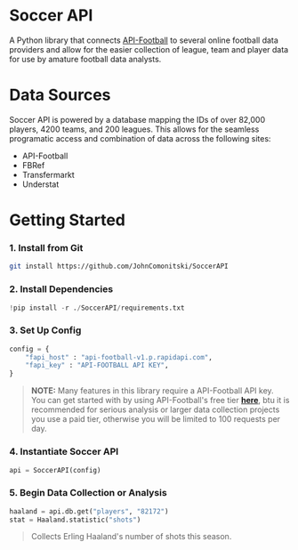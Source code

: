 
# Soccer API

A Python library that connects [API-Football](https://www.api-football.com/) to several online football data providers and allow for the easier collection of league, team and player data for use by amature football data analysts.

# Data Sources

Soccer API is powered by a database mapping the IDs of over 82,000 players, 4200 teams, and 200 leagues. This allows for the seamless programatic access and combination of data across the following sites: 
 - API-Football
 - FBRef
 - Transfermarkt
 - Understat

# Getting Started

### 1. Install from Git

```bash
git install https://github.com/JohnComonitski/SoccerAPI
```

### 2. Install Dependencies

```py
!pip install -r ./SoccerAPI/requirements.txt
```

### 3. Set Up Config

```py
config = {
    "fapi_host" : "api-football-v1.p.rapidapi.com",
    "fapi_key" : "API-FOOTBALL API KEY",
}
```

> **NOTE:** Many features in this library require a API-Football API key. You can get started with by using API-Football's free tier **[here](https://www.api-football.com/pricing)**, btu it is recommended for serious analysis or larger data collection projects you use a paid tier, otherwise you will be limited to 100 requests per day.

### 4. Instantiate Soccer API

```py
api = SoccerAPI(config)
```

### 5. Begin Data Collection or Analysis

```py
haaland = api.db.get("players", "82172")
stat = Haaland.statistic("shots")
```
> Collects Erling Haaland's number of shots this season.